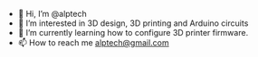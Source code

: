 - 👋 Hi, I’m @alptech
- 👀 I’m interested in 3D design, 3D printing and Arduino circuits
- 🌱 I’m currently learning how to configure 3D printer firmware.
- 📫 How to reach me alptech@gmail.com

<!---
alptech/alptech is a ✨ special ✨ repository because its `README.md` (this file) appears on your GitHub profile.
You can click the Preview link to take a look at your changes.
--->
